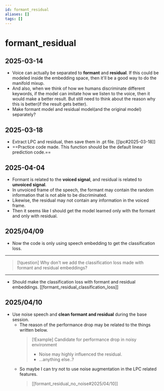 ```yaml
---
id: formant_residual
aliases: []
tags: []
---
```


# formant_residual

## 2025-03-14
- Voice can actually be separated to **formant** and **residual**. If this could be modeled inside the embedding space, then it'll be a good way to do the manifold mixup.
- And also, when we think of how we humans discriminate different keywords, if the model can imitate how we listen to the voice, then it would make a better result. But still need to think about the reason why this is better(if the result gets better).
- Make formant model and residual model(and the original model) separately?

## 2025-03-18
- Extract LPC and residual, then save them in .pt file. [[lpc#2025-03-18]]
- ==Practice code made. This function should be the default linear prediction code.==

## 2025-04-04 
- Formant is related to the **voiced signal**, and residual is related to **unvoiced signal**.
- In unvoiced frame of the speech, the formant may contain the random information that is not able to be discriminated.
- Likewise, the residual may not contain any information in the voiced frame.
- Then it seems like I should get the model learned only with the formant and only with residual.

## 2025/04/09
- Now the code is only using speech embedding to get the classification loss.
---
> [!question]
> Why don't we add the classification loss made with formant and residual embeddings?
---
- Should make the classification loss with formant and residual embeddings.
  [[formant_residual_classification_loss]]

## 2025/04/10
- Use noise speech and **clean formant and residual** during the base session.
  - The reason of the performance drop may be related to the things written below.
    > [!Example] Candidate for performance drop in noisy environment
    > - Noise may highly influenced the residual.
    > - ...anything else..?
  - So maybe I can try not to use noise augmentation in the LPC related features.
    > [[formant_residual_no_noise#2025/04/10]]

